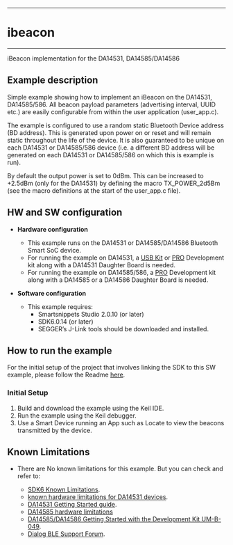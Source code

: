 ------
# ibeacon
------

iBeacon implementation for the DA14531, DA14585/DA14586

## Example description

Simple example showing how to implement an iBeacon on the DA14531, DA14585/586. All beacon payload
parameters (advertising interval, UUID etc.) are easily configurable from within the user
application (user_app.c).

The example is configured to use a random static Bluetooth Device address (BD address). This 
is generated upon power on or reset and will remain static throughout the life of the device. 
It is also guaranteed to be unique on each DA14531 or DA14585/586 device (i.e. a different BD address will be 
generated on each DA14531 or DA14585/586 on which this is example is run).

By default the output power is set to 0dBm. This can be increased to +2.5dBm (only for the DA14531) by defining the
macro TX_POWER_2d5Bm (see the macro definitions at the start of the user_app.c file).
 	
## HW and SW configuration


* **Hardware configuration**

	- This example runs on the DA14531 or DA14585/DA14586 Bluetooth Smart SoC device.
	- For running the example on DA14531, a [USB Kit](https://www.dialog-semiconductor.com/products/da14531-development-kit-usb) or [PRO](https://www.dialog-semiconductor.com/products/da14531-development-kit-pro) Development kit along with a DA14531 Daughter Board is needed.
  - For running the example on DA14585/586, a [PRO](https://www.dialog-semiconductor.com/products/da14531-development-kit-pro) Development kit along with a DA14585 or a DA14586 Daughter Board is needed.
	
* **Software configuration**

	- This example requires:
        * Smartsnippets Studio 2.0.10 (or later)
        * SDK6.0.14 (or later)
		* SEGGER’s J-Link tools should be downloaded and installed.

## How to run the example

For the initial setup of the project that involves linking the SDK to this SW example, please follow the Readme [here](../../Readme.md).

### Initial Setup

1.  Build and download the example using the Keil IDE. 
2.  Run the example using the Keil debugger.
3.  Use a Smart Device running an App such as Locate to view the beacons transmitted by the device.

## Known Limitations

- There are No known limitations for this example. But you can check and refer to: 

	- [SDK6 Known Limitations](http://lpccs-docs.dialog-semiconductor.com/sdk6_kll/index.html).
	- [known hardware limitations for DA14531 devices](https://www.dialog-semiconductor.com/da14531_HW_Limitation).
	- [DA14531 Getting Started guide](https://www.dialog-semiconductor.com/da14531-getting-started).
	- [DA14585 hardware limitations](https://www.dialog-semiconductor.com/sites/default/files/da1458x-knownlimitations_2019_01_07.pdf)
	- [DA14585/DA14586 Getting Started with the Development Kit UM-B-049](http://lpccs-docs.dialog-semiconductor.com/da14585_getting_started/index.html).
	- [Dialog BLE Support Forum](https://www.dialog-semiconductor.com/BLE_Support).


